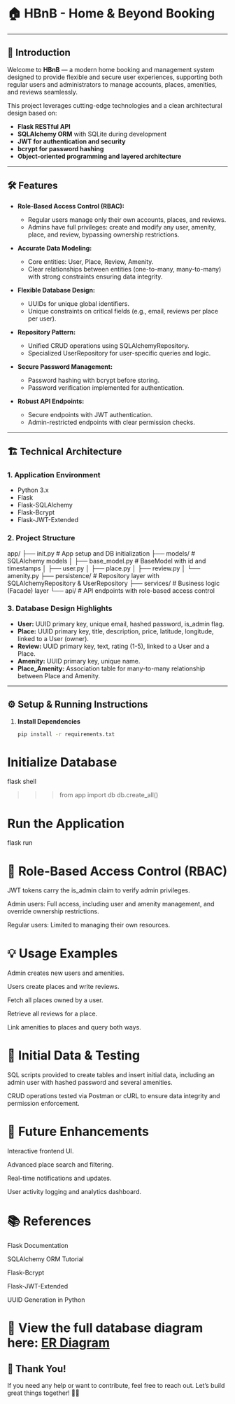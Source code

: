 
# 🏠 HBnB - Home & Beyond Booking

---

## 📖 Introduction

Welcome to **HBnB** — a modern home booking and management system designed to provide flexible and secure user experiences, supporting both regular users and administrators to manage accounts, places, amenities, and reviews seamlessly.

This project leverages cutting-edge technologies and a clean architectural design based on:

- **Flask RESTful API**  
- **SQLAlchemy ORM** with SQLite during development  
- **JWT for authentication and security**  
- **bcrypt for password hashing**  
- **Object-oriented programming and layered architecture**  

---

## 🛠️ Features

- **Role-Based Access Control (RBAC):**  
  - Regular users manage only their own accounts, places, and reviews.  
  - Admins have full privileges: create and modify any user, amenity, place, and review, bypassing ownership restrictions.

- **Accurate Data Modeling:**  
  - Core entities: User, Place, Review, Amenity.  
  - Clear relationships between entities (one-to-many, many-to-many) with strong constraints ensuring data integrity.

- **Flexible Database Design:**  
  - UUIDs for unique global identifiers.  
  - Unique constraints on critical fields (e.g., email, reviews per place per user).

- **Repository Pattern:**  
  - Unified CRUD operations using SQLAlchemyRepository.  
  - Specialized UserRepository for user-specific queries and logic.

- **Secure Password Management:**  
  - Password hashing with bcrypt before storing.  
  - Password verification implemented for authentication.

- **Robust API Endpoints:**  
  - Secure endpoints with JWT authentication.  
  - Admin-restricted endpoints with clear permission checks.

---

## 🏗️ Technical Architecture

### 1. Application Environment

- Python 3.x  
- Flask  
- Flask-SQLAlchemy  
- Flask-Bcrypt  
- Flask-JWT-Extended  

### 2. Project Structure

app/
├── init.py # App setup and DB initialization
├── models/ # SQLAlchemy models
│ ├── base_model.py # BaseModel with id and timestamps
│ ├── user.py
│ ├── place.py
│ ├── review.py
│ └── amenity.py
├── persistence/ # Repository layer with SQLAlchemyRepository & UserRepository
├── services/ # Business logic (Facade) layer
└── api/ # API endpoints with role-based access control



### 3. Database Design Highlights

- **User:** UUID primary key, unique email, hashed password, is_admin flag.  
- **Place:** UUID primary key, title, description, price, latitude, longitude, linked to a User (owner).  
- **Review:** UUID primary key, text, rating (1-5), linked to a User and a Place.  
- **Amenity:** UUID primary key, unique name.  
- **Place_Amenity:** Association table for many-to-many relationship between Place and Amenity.

---

## ⚙️ Setup & Running Instructions

1. **Install Dependencies**  
   ```bash
   pip install -r requirements.txt
 # Initialize Database
flask shell
>>> from app import db
>>> db.create_all()
# Run the Application
flask run
# 🔐 Role-Based Access Control (RBAC)
JWT tokens carry the is_admin claim to verify admin privileges.

Admin users: Full access, including user and amenity management, and override ownership restrictions.

Regular users: Limited to managing their own resources.

# 💡 Usage Examples
Admin creates new users and amenities.

Users create places and write reviews.

Fetch all places owned by a user.

Retrieve all reviews for a place.

Link amenities to places and query both ways.

# 🧪 Initial Data & Testing
SQL scripts provided to create tables and insert initial data, including an admin user with hashed password and several amenities.

CRUD operations tested via Postman or cURL to ensure data integrity and permission enforcement.

# 🚀 Future Enhancements
Interactive frontend UI.

Advanced place search and filtering.

Real-time notifications and updates.

User activity logging and analytics dashboard.

# 📚 References
Flask Documentation

SQLAlchemy ORM Tutorial

Flask-Bcrypt

Flask-JWT-Extended

UUID Generation in Python


# 📎 View the full database diagram here: [ER Diagram](./er_diagram.md)

## 🙌 Thank You!
If you need any help or want to contribute, feel free to reach out. Let’s build great things together! 🚀✨
